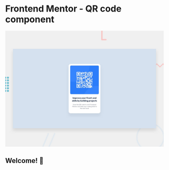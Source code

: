 # Frontend Mentor - QR code component

![Design preview for the QR code component coding challenge](./preview.jpg)

## Welcome! 👋
